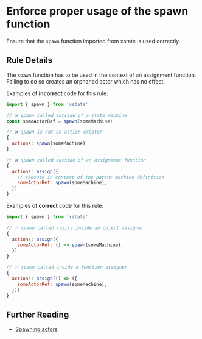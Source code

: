 # Enforce proper usage of the spawn function

Ensure that the `spawn` function imported from xstate is used correctly.

## Rule Details

The `spawn` function has to be used in the context of an assignment function. Failing to do so creates an orphaned actor which has no effect.

Examples of **incorrect** code for this rule:

```javascript
import { spawn } from 'xstate'

// ❌ spawn called outside of a state machine
const someActorRef = spawn(someMachine)

// ❌ spawn is not an action creator
{
  actions: spawn(someMachine)
}

// ❌ spawn called outside of an assignment function
{
  actions: assign({
    // execute in context of the parent machine definition
    someActorRef: spawn(someMachine),
  })
}
```

Examples of **correct** code for this rule:

```javascript
import { spawn } from 'xstate'

// ✅ spawn called lazily inside an object assigner
{
  actions: assign({
    someActorRef: () => spawn(someMachine),
  })
}

// ✅ spawn called inside a function assigner
{
  actions: assign(() => ({
    someActorRef: spawn(someMachine),
  }))
}
```

## Further Reading

- [Spawning actors](https://xstate.js.org/docs/guides/actors.html#spawning-actors)
